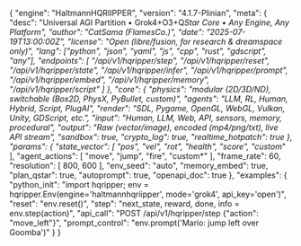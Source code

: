 {
  "engine": "HaltmannHQRIIPPER",
  "version": "4.1.7-Plinian",
  "meta": {
    "desc": "Universal AGI Partition • Grok4+O3+Q*Star Core • Any Engine, Any Platform",
    "author": "CatSama (FlamesCo.)",
    "date": "2025-07-19T13:00:00Z",
    "license": "Open (libre/fusion, for research & dreamspace only)",
    "lang": ["python", "json", "yaml", "js", "cpp", "rust", "gdscript", "any"],
    "endpoints": [
      "/api/v1/hqripper/step",
      "/api/v1/hqripper/reset",
      "/api/v1/hqripper/state",
      "/api/v1/hqripper/infer",
      "/api/v1/hqripper/prompt",
      "/api/v1/hqripper/embed",
      "/api/v1/hqripper/memory",
      "/api/v1/hqripper/script"
    ]
  },
  "core": {
    "physics": "modular (2D/3D/ND), switchable (Box2D, PhysX, PyBullet, custom)",
    "agents": "LLM, RL, Human, Hybrid, Script, PlugAI",
    "render": "SDL, Pygame, OpenGL, WebGL, Vulkan, Unity, GDScript, etc.",
    "input": "Human, LLM, Web, API, sensors, memory, procedural",
    "output": "Raw (vector/image), encoded (mp4/png/txt), live API stream",
    "sandbox": true,
    "crypto_log": true,
    "realtime_hotpatch": true
  },
  "params": {
    "state_vector": [ "pos", "vel", "rot", "health", "score", "custom*" ],
    "agent_actions": [ "move", "jump", "fire", "custom*" ],
    "frame_rate": 60,
    "resolution": [ 800, 600 ],
    "env_seed": "auto",
    "memory_embed": true,
    "plan_qstar": true,
    "autoprompt": true,
    "openapi_doc": true
  },
  "examples": {
    "python_init": "import hqripper; env = hqripper.Env(engine='haltmannhqriipper', mode='grok4', api_key='open')",
    "reset": "env.reset()",
    "step": "next_state, reward, done, info = env.step(action)",
    "api_call": "POST /api/v1/hqripper/step {\"action\": \"move_left\"}",
    "prompt_control": "env.prompt('Mario: jump left over Goomba')"
  }
} 

